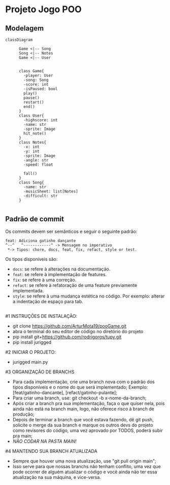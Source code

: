 # Projeto Jogo POO #


## Modelagem 
```mermaid
classDiagram
      
      Game <|-- Song
      Song <|-- Notes
      Game <|-- User

      
      class Game{
        -player: User
        -song: Song
        -score: int
        -isPaused: bool
        play()
        pause()
        restart()
        end()
      }
      class User{
        -highscore: int
        -name: str
        -sprite: Image
        hit_note()
      }
      class Notes{
        -x: int
        -y: int
        -sprite: Image
        -angle: str
        -speed: float

        fall()
      }
      class Song{
        -name: str
        -musicSheet: list[Notes]
        -difficult: str
      }
```
#
## Padrão de commit

Os commits devem ser semânticos e seguir o seguinte padrão:

```
feat: Adiciona gatinho dançante
^--^   ^------------^ -> Mensagem no imperativo
 *-> Tipos: chore, docs, feat, fix, refact, style or test.
```

Os tipos disponíveis são:

- `docs`: se refere à alterações na documentação.
- `feat`: se refere à implementação de features.
- `fix`: se refere à uma correção.
- `refact`: se refere à refatoração de uma feature previamente implementada.
- `style`: se refere à uma mudança estética no código. Por exemplo: alterar a indentação de espaço para tab.
##


#1 INSTRUÇÕES DE INSTALAÇÃO:
- git clone https://github.com/ArturMota19/pooGame.git
- abra o terminal do seu editor de código no diretório do projeto
- pip install git+https://github.com/rodrigorgs/tupy.git
- pip install jurigged

#2 INICIAR O PROJETO:
- jurigged main.py

#3 ORGANIZAÇÃO DE BRANCHS
- Para cada implementação, crie uma branch nova com o padrão dos tipos disponíveis e o nome do que será implementado;
  Exemplo: [feat/gatinho-dancante], [refact/gatinho-pulante];
- Para criar uma branch, use: git checkout -b x-nome-da-branch;
- Após criar a branch pra sua implementação, faça o que quiser nela, pois ainda não está na branch main, logo, não
  oferece risco à branch de produção;
- Depois de terminar a branch que você estava fazendo, dê git push, solicite o merge da sua branch e marque os outros devs do projeto como revisores do código, uma vez aprovado por TODOS, poderá subir pra main;
- *NÃO CODAR NA PASTA MAIN!*

#4 MANTENDO SUA BRANCH ATUALIZADA
- Sempre que houver uma nova atualização, use "git pull origin main";
- Isso serve para que nossas branchs não tenham conflito, uma vez que pode ocorrer de alguém atualizar o código e
  você ainda não ter essa atualização na sua máquina, e vice-versa.
